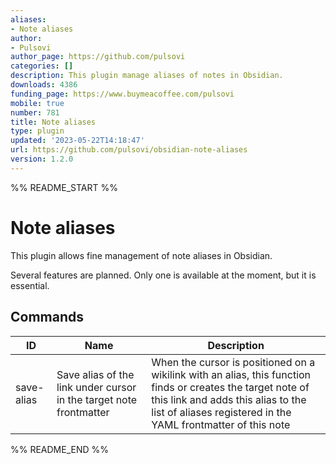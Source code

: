 ```yaml
---
aliases:
- Note aliases
author:
- Pulsovi
author_page: https://github.com/pulsovi
categories: []
description: This plugin manage aliases of notes in Obsidian.
downloads: 4386
funding_page: https://www.buymeacoffee.com/pulsovi
mobile: true
number: 781
title: Note aliases
type: plugin
updated: '2023-05-22T14:18:47'
url: https://github.com/pulsovi/obsidian-note-aliases
version: 1.2.0
---
```


%% README_START %%

# Note aliases

This plugin allows fine management of note aliases in Obsidian.

Several features are planned. Only one is available at the moment, but it is essential.

## Commands

|ID|Name|Description|
|--|----|-----------|
|save-alias|Save alias of the link under cursor in the target note frontmatter|When the cursor is positioned on a wikilink with an alias, this function finds or creates the target note of this link and adds this alias to the list of aliases registered in the YAML frontmatter of this note|


%% README_END %%